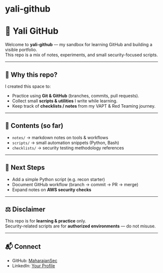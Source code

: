 # yali-github
# 🐘 Yali GitHub  

Welcome to **yali-github** — my sandbox for learning GitHub and building a visible portfolio.  
This repo is a mix of notes, experiments, and small security-focused scripts.  

---

## 🔹 Why this repo?
I created this space to:  
- Practice using **Git & GitHub** (branches, commits, pull requests).  
- Collect small **scripts & utilities** I write while learning.  
- Keep track of **checklists / notes** from my VAPT & Red Teaming journey.  

---

## 📂 Contents (so far)
- `notes/` → markdown notes on tools & workflows  
- `scripts/` → small automation snippets (Python, Bash)  
- `checklists/` → security testing methodology references  

---

## 🚀 Next Steps
- Add a simple Python script (e.g. recon starter)  
- Document GitHub workflow (branch → commit → PR → merge)  
- Expand notes on **AWS security checks**  

---

## ⚖️ Disclaimer
This repo is for **learning & practice** only.  
Security-related scripts are for **authorized environments** — do not misuse.  

---

## 📬 Connect
- GitHub: [MaharajanSec](https://github.com/MaharajanSec)  
- LinkedIn: [Your Profile](https://linkedin.com/in/rajanz)  
